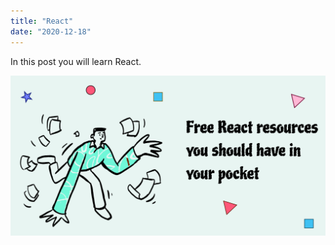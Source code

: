```yaml
---
title: "React"
date: "2020-12-18"
---
```


In this post you will learn React.

![React image](./react-resources.png)

